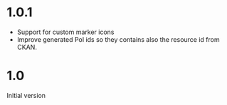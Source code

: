 1.0.1
=====

* Support for custom marker icons
* Improve generated PoI ids so they contains also the resource id from CKAN.

1.0
===

Initial version
